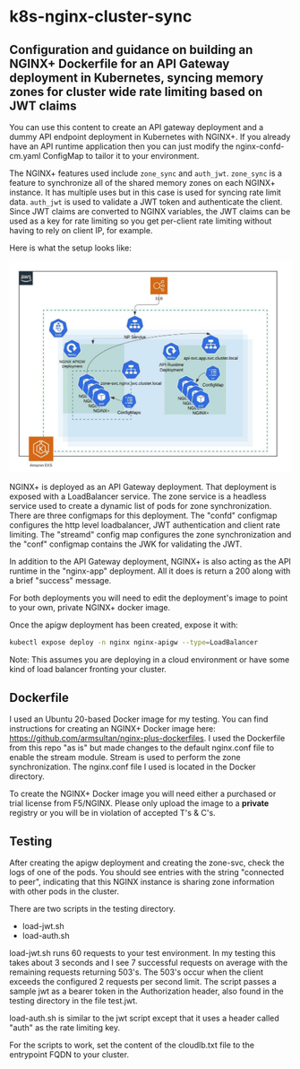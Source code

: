# k8s-nginx-cluster-sync

## Configuration and guidance on building an NGINX+ Dockerfile for an API Gateway deployment in Kubernetes, syncing memory zones for cluster wide rate limiting based on JWT claims

You can use this content to create an API gateway deployment and a dummy API endpoint deployment in Kubernetes with NGINX+.  If you already have an API runtime application then you can just modify the nginx-confd-cm.yaml ConfigMap to tailor it to your environment.  

The NGINX+ features used include `zone_sync` and `auth_jwt`.  `zone_sync` is a feature to synchronize all of the shared memory zones on each NGINX+ instance.  It has multiple uses but in this case is used for syncing rate limit data.  `auth_jwt` is used to validate a JWT token and authenticate the client.  Since JWT claims are converted to NGINX variables, the JWT claims can be used as a key for rate limiting so you get per-client rate limiting without having to rely on client IP, for example.  

Here is what the setup looks like:  

![diagram](artifacts/APIGW%20Architecture.jpeg)

NGINX+ is deployed as an API Gateway deployment.  That deployment is exposed with a LoadBalancer service.  The zone service is a headless service used to create a dynamic list of pods for zone synchronization.  There are three configmaps for this deployment.  The "confd" configmap configures the http level loadbalancer, JWT authentication and client rate limiting.  The "streamd" config map configures the zone synchronization and the "conf" configmap contains the JWK for validating the JWT.  

In addition to the API Gateway deployment, NGINX+ is also acting as the API runtime in the "nginx-app" deployment.  All it does is return a 200 along with a brief "success" message. 

For both deployments you will need to edit the deployment's image to point to your own, private NGINX+ docker image.

Once the apigw deployment has been created, expose it with:

```bash
kubectl expose deploy -n nginx nginx-apigw --type=LoadBalancer
```

Note: This assumes you are deploying in a cloud environment or have some kind of load balancer fronting your cluster. 

## Dockerfile

I used an Ubuntu 20-based Docker image for my testing.  You can find instructions for creating an NGINX+ Docker image here: <https://github.com/armsultan/nginx-plus-dockerfiles>.  I used the Dockerfile from this repo "as is" but made changes to the default nginx.conf file to enable the stream module.  Stream is used to perform the zone synchronization.  The nginx.conf file I used is located in the Docker directory.  

To create the NGINX+ Docker image you will need either a purchased or trial license from F5/NGINX.  Please only upload the image to a **private** registry or you will be in violation of accepted T's & C's.  

## Testing

After creating the apigw deployment and creating the zone-svc, check the logs of one of the pods.  You should see entries with the string "connected to peer", indicating that this NGINX instance is sharing zone information with other pods in the cluster.  

There are two scripts in the testing directory.  
- load-jwt.sh
- load-auth.sh

load-jwt.sh runs 60 requests to your test environment.  In my testing this takes about 3 seconds and I see 7 successful requests on average with the remaining requests returning 503's.  The 503's occur when the client exceeds the configured 2 requests per second limit.  The script passes a sample jwt as a bearer token in the Authorization header, also found in the testing directory in the file test.jwt.

load-auth.sh is similar to the jwt script except that it uses a header called "auth" as the rate limiting key.  

For the scripts to work, set the content of the cloudlb.txt file to the entrypoint FQDN to your cluster.  